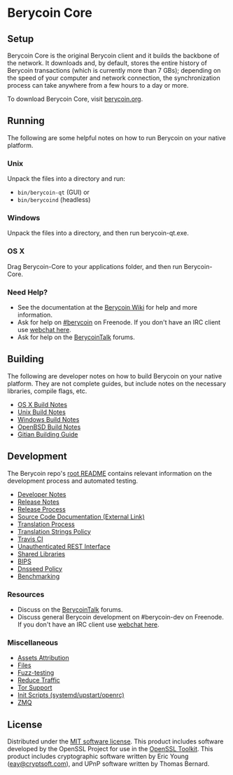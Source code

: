 Berycoin Core
=============

Setup
---------------------
Berycoin Core is the original Berycoin client and it builds the backbone of the network. It downloads and, by default, stores the entire history of Berycoin transactions (which is currently more than 7 GBs); depending on the speed of your computer and network connection, the synchronization process can take anywhere from a few hours to a day or more.

To download Berycoin Core, visit [berycoin.org](https://berycoin.org).

Running
---------------------
The following are some helpful notes on how to run Berycoin on your native platform.

### Unix

Unpack the files into a directory and run:

- `bin/berycoin-qt` (GUI) or
- `bin/berycoind` (headless)

### Windows

Unpack the files into a directory, and then run berycoin-qt.exe.

### OS X

Drag Berycoin-Core to your applications folder, and then run Berycoin-Core.

### Need Help?

* See the documentation at the [Berycoin Wiki](https://berycoin.info/)
for help and more information.
* Ask for help on [#berycoin](http://webchat.freenode.net?channels=berycoin) on Freenode. If you don't have an IRC client use [webchat here](http://webchat.freenode.net?channels=berycoin).
* Ask for help on the [BerycoinTalk](https://berycointalk.io/) forums.

Building
---------------------
The following are developer notes on how to build Berycoin on your native platform. They are not complete guides, but include notes on the necessary libraries, compile flags, etc.

- [OS X Build Notes](build-osx.md)
- [Unix Build Notes](build-unix.md)
- [Windows Build Notes](build-windows.md)
- [OpenBSD Build Notes](build-openbsd.md)
- [Gitian Building Guide](gitian-building.md)

Development
---------------------
The Berycoin repo's [root README](/README.md) contains relevant information on the development process and automated testing.

- [Developer Notes](developer-notes.md)
- [Release Notes](release-notes.md)
- [Release Process](release-process.md)
- [Source Code Documentation (External Link)](https://dev.visucore.com/berycoin/doxygen/)
- [Translation Process](translation_process.md)
- [Translation Strings Policy](translation_strings_policy.md)
- [Travis CI](travis-ci.md)
- [Unauthenticated REST Interface](REST-interface.md)
- [Shared Libraries](shared-libraries.md)
- [BIPS](bips.md)
- [Dnsseed Policy](dnsseed-policy.md)
- [Benchmarking](benchmarking.md)

### Resources
* Discuss on the [BerycoinTalk](https://berycointalk.io/) forums.
* Discuss general Berycoin development on #berycoin-dev on Freenode. If you don't have an IRC client use [webchat here](http://webchat.freenode.net/?channels=berycoin-dev).

### Miscellaneous
- [Assets Attribution](assets-attribution.md)
- [Files](files.md)
- [Fuzz-testing](fuzzing.md)
- [Reduce Traffic](reduce-traffic.md)
- [Tor Support](tor.md)
- [Init Scripts (systemd/upstart/openrc)](init.md)
- [ZMQ](zmq.md)

License
---------------------
Distributed under the [MIT software license](/COPYING).
This product includes software developed by the OpenSSL Project for use in the [OpenSSL Toolkit](https://www.openssl.org/). This product includes
cryptographic software written by Eric Young ([eay@cryptsoft.com](mailto:eay@cryptsoft.com)), and UPnP software written by Thomas Bernard.

